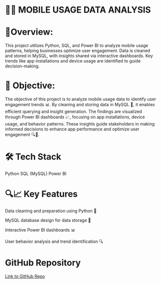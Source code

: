 # 🕵️‍♂️ MOBILE USAGE DATA ANALYSIS

# 💾Overview: 

This project utilizes Python, SQL, and Power BI to analyze mobile usage patterns, helping businesses optimize user engagement. Data is cleaned and stored in MySQL, 
with insights shared via interactive dashboards. Key trends like app installations and device usage are identified to guide decision-making.


# 🎯 Objective:

The objective of this project is to analyze mobile usage data to identify user engagement trends 📊. By cleaning and storing data in MySQL 💾, 
it enables efficient querying and insight generation. The findings are visualized through Power BI dashboards 📈, focusing on app installations, device usage, 
and behavior patterns. These insights guide stakeholders in making informed decisions to enhance app performance and optimize user engagement 🔍📱.

# 🛠️ Tech Stack

Python
SQL (MySQL)
Power BI

# 🔍📈 Key Features

Data cleaning and preparation using Python 🧹


MySQL database design for data storage 💾


Interactive Power BI dashboards 📊


User behavior analysis and trend identification 🔍


# GitHub Repository
[Link to GitHub Repo](https://github.com/ankitsengar1/Data-Knights)
